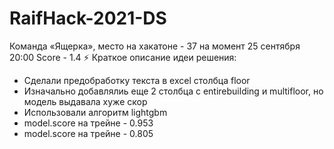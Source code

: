 # RaifHack-2021-DS
Команда «Ящерка», место на хакатоне - 37 на момент 25 сентября 20:00
Score - 1.4
⚡  Краткое описание идеи решения:
- Сделали предобработку текста в excel столбца floor
- Изначально добавлялиь еще 2 столбца с entirebuilding и multifloor, но модель выдавала хуже скор
- Использовали алгоритм lightgbm
- model.score на трейне - 0.953
- model.score на трейне - 0.805

